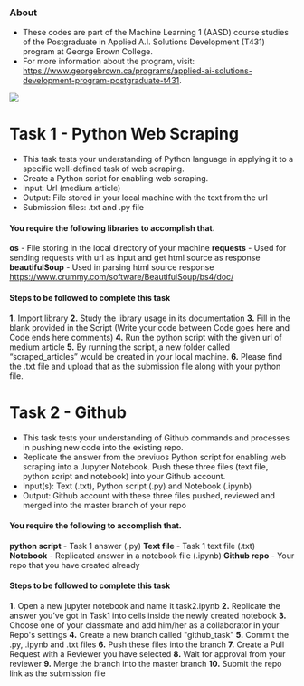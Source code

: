 ### About

- These codes are part of the Machine Learning 1 (AASD) course studies of the Postgraduate in Applied A.I. Solutions Development (T431) program at George Brown College.
- For more information about the program, visit: https://www.georgebrown.ca/programs/applied-ai-solutions-development-program-postgraduate-t431.
  
![](https://www.georgebrown.ca/themes/custom/de_theme/logo.svg)

# Task 1 - Python Web Scraping

- This task tests your understanding of Python language in applying it to a specific well-defined task of web scraping.
- Create a Python script for enabling web scraping.
- Input: Url (medium article)
- Output: File stored in your local machine with the text from the url
- Submission files: .txt and .py file

#### You require the following libraries to accomplish that.
**os** - File storing in the local directory of your machine
**requests** - Used for sending requests with url as input and get html source as response
**beautifulSoup** - Used in parsing html source response https://www.crummy.com/software/BeautifulSoup/bs4/doc/

#### Steps to be followed to complete this task
**1.** Import library
**2.** Study the library usage in its documentation
**3.** Fill in the blank provided in the Script (Write your code between Code goes here and Code ends here comments)
**4.** Run the python script with the given url of medium article
**5.** By running the script, a new folder called “scraped_articles” would be created in your local machine.
**6.** Please find the .txt file and upload that as the submission file along with your python file.

# Task 2 - Github
- This task tests your understanding of Github commands and processes in pushing new code into the existing repo.
- Replicate the answer from the previuos Python script for enabling web scraping into a Jupyter Notebook. Push these three files (text file, python script and notebook) into your Github account.
- Input(s): Text (.txt), Python script (.py) and Notebook (.ipynb)
- Output: Github account with these three files pushed, reviewed and merged into the master branch of your repo

#### You require the following to accomplish that.
**python script** - Task 1 answer (.py)
**Text file** - Task 1 text file (.txt)
**Notebook** - Replicated answer in a notebook file (.ipynb)
**Github repo** - Your repo that you have created already

#### Steps to be followed to complete this task
**1.** Open a new jupyter notebook and name it task2.ipynb
**2.** Replicate the answer you’ve got in Task1 into cells inside the newly created notebook
**3.** Choose one of your classmate and add him/her as a collaborator in your Repo's settings
**4.** Create a new branch called "github_task"
**5.** Commit the .py, .ipynb and .txt files
**6.** Push these files into the branch
**7.** Create a Pull Request with a Reviewer you have selected
**8.** Wait for approval from your reviewer
**9.** Merge the branch into the master branch
**10.** Submit the repo link as the submission file
